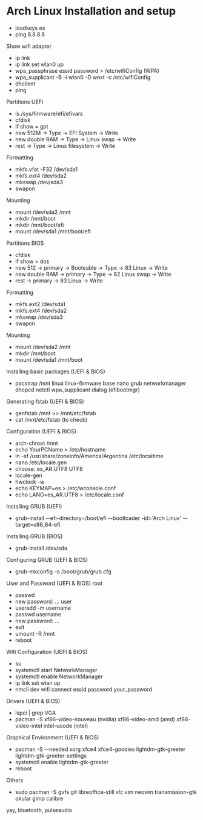 # Arch Linux Installation and setup

- loadkeys es
- ping 8.8.8.8

Show wifi adapter
- ip link
- ip link set wlan0 up
- wpa_passphrase essid password > /etc/wifiConfig (WPA)
- wpa_supplicant -B -i wlan0 -D wext -c /etc/wifiConfig
- dhclient
- ping

Partitions
UEFI
- ls /sys/firmware/efi/efivars
- cfdisk
- if show = gpt
- new 512M -> Type -> EFI System -> Write
- new double RAM -> Type -> Linux swap -> Write
- rest -> Type -> Linux filesystem -> Write

Formatting
- mkfs.vfat -F32 /dev/sda1
- mkfs.ext4 /dev/sda2
- mkswap /dev/sda3
- swapon

Mounting
- mount /dev/sda2 /mnt
- mkdir /mnt/boot
- mkdir /mnt/boot/efi
- mount /dev/sda1 /mnt/boot/efi

Partitions
BIOS
- cfdisk
- if show = dos
- new 512 -> primary -> Booteable -> Type -> 83 Linux -> Write
- new double RAM -> primary -> Type -> 82 Linux swap -> Write
- rest -> primary -> 83 Linux -> Write

Formatting
- mkfs.ext2 /dev/sda1
- mkfs.ext4 /dev/sda2
- mkswap /dev/sda3
- swapon

Mounting
- mount /dev/sda2 /mnt
- mkdir /mnt/boot
- mount /dev/sda1 /mnt/boot

Installing basic packages (UEFI & BIOS)
- pacstrap /mnt linux linux-firmware base nano grub networkmanager dhcpcd netctl wpa_supplicant dialog (efibootmgr)

Generating fstab (UEFI & BIOS)
- genfstab /mnt >> /mnt/etc/fstab
- cat /mnt/etc/fstab (to check)

Configuration (UEFI & BIOS)
- arch-chroot /mnt
- echo YourPCName > /etc/hostname
- ln -sf /usr/share/zoneinfo/America/Argentina /etc/localtime
- nano /etc/locale.gen
- choose: es_AR.UTF8 UTF8
- locale-gen
- hwclock -w
- echo KEYMAP=es > /etc/wconsole.conf
- echo LANG=es_AR.UTF8 > /etc/locale.conf

Installing GRUB (UEFI)
- grub-install --efi-directory=/boot/efi --bootloader -id='Arch Linux' --target=x86_64-efi

Installing GRUB (BIOS)
- grub-install /dev/sda

Configuring GRUB (UEFI & BIOS)
- grub-mkconfig -o /boot/grub/grub.cfg

User and Password (UEFI & BIOS)
root
- passwd
- new password: ...
user
- useradd -m username
- passwd username
- new password: ...
- exit
- umount -R /mnt
- reboot

Wifi Configuration (UEFI & BIOS)
- su
- systemctl start NetworkManager
- systemctl enable NetworkManager
- ip link set wlan up
- nmcli dev wifi connect essid password your_password

Drivers (UEFI & BIOS)
- lspci | grep VGA
- pacman -S xf86-video-nouveau (nvidia) xf86-video-amd (amd) xf86-video-intel intel-ucode (intel) 

Graphical Environment (UEFI & BIOS)
- pacman -S --needed xorg xfce4 xfce4-goodies lightdm-gtk-greeter lightdm-gtk-greeter-settings
- systemctl enable lightdm-gtk-greeter
- reboot 

Others
- sudo pacman -S gvfs git libreoffice-still vlc vim neovim transmission-gtk okular gimp calibre

yay, bluetooth, pulseaudio
